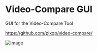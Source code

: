 # Video-Compare GUI
GUI for the Video-Compare Tool

https://github.com/pixop/video-compare/


![image](https://github.com/user-attachments/assets/a77545ed-8678-4696-b618-dfbcee5a052c)

